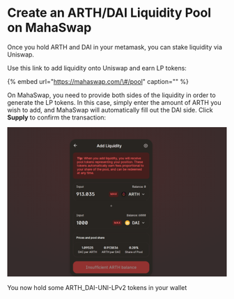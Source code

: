 # Create an ARTH/DAI Liquidity Pool on MahaSwap

Once you hold ARTH and DAI in your metamask, you can stake liquidity via Uniswap.

Use this link to add liquidity onto Uniswap and earn LP tokens:

{% embed url="https://mahaswap.com/\#/pool" caption="" %}

On MahaSwap, you need to provide both sides of the liquidity in order to generate the LP tokens. In this case, simply enter the amount of ARTH you wish to add, and MahaSwap will automatically fill out the DAI side. Click **Supply** to confirm the transaction:

![](../.gitbook/assets/arth-dai-pool-mahaswap.png)

You now hold some ARTH\_DAI-UNI-LPv2 tokens in your wallet

